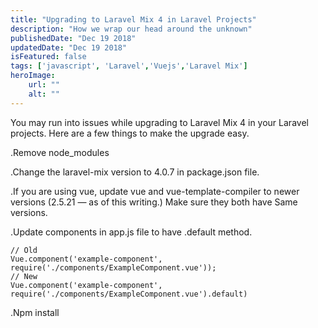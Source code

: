 ```yaml
---
title: "Upgrading to Laravel Mix 4 in Laravel Projects"
description: "How we wrap our head around the unknown"
publishedDate: "Dec 19 2018"
updatedDate: "Dec 19 2018"
isFeatured: false
tags: ['javascript', 'Laravel','Vuejs','Laravel Mix']
heroImage:
    url: ""
    alt: ""
---
```

You may run into issues while upgrading to Laravel Mix 4 in your Laravel projects. Here are a few things to make the upgrade easy.

.Remove node_modules

.Change the laravel-mix version to 4.0.7 in package.json file.

.If you are using vue, update vue and vue-template-compiler to newer versions (2.5.21 — as of this writing.) Make sure they both have Same versions.

.Update components in app.js file to have .default method.

``````
// Old
Vue.component('example-component', require('./components/ExampleComponent.vue'));
// New
Vue.component('example-component', require('./components/ExampleComponent.vue').default)

``````
.Npm install

